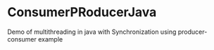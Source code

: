# ConsumerPRoducerJava
Demo of multithreading in java with Synchronization using producer-consumer  example
